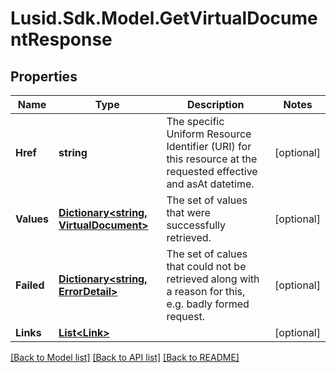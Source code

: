 # Lusid.Sdk.Model.GetVirtualDocumentResponse

## Properties

Name | Type | Description | Notes
------------ | ------------- | ------------- | -------------
**Href** | **string** | The specific Uniform Resource Identifier (URI) for this resource at the requested effective and asAt datetime. | [optional] 
**Values** | [**Dictionary&lt;string, VirtualDocument&gt;**](VirtualDocument.md) | The set of values that were successfully retrieved. | [optional] 
**Failed** | [**Dictionary&lt;string, ErrorDetail&gt;**](ErrorDetail.md) | The set of calues that could not be retrieved along with a reason for this, e.g. badly formed request. | [optional] 
**Links** | [**List&lt;Link&gt;**](Link.md) |  | [optional] 

[[Back to Model list]](../README.md#documentation-for-models) [[Back to API list]](../README.md#documentation-for-api-endpoints) [[Back to README]](../README.md)

